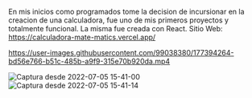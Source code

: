 En mis inicios como programados tome la decision de incursionar en la creacion de una calculadora, fue uno de mis primeros proyectos y totalmente funcional.
La misma fue creada con React.
Sitio Web: <br> https://calculadora-mate-matics.vercel.app/


https://user-images.githubusercontent.com/99038380/177394264-bd56e766-b51c-485b-a9f9-315e70b920da.mp4

![Captura desde 2022-07-05 15-41-00](https://user-images.githubusercontent.com/99038380/177394338-f923f22a-4899-46a1-97ba-a7c7f9249e11.png)
![Captura desde 2022-07-05 15-41-14](https://user-images.githubusercontent.com/99038380/177394345-8a06ef3d-73f3-4d3e-b05b-3d991d7fd094.png)
